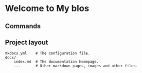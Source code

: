 # Welcome to My blos

## Commands



## Project layout

    mkdocs.yml    # The configuration file.
    docs/
        index.md  # The documentation homepage.
        ...       # Other markdown pages, images and other files.
